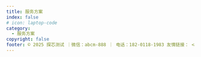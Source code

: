 ```yaml
---
title: 服务方案
index: false
# icon: laptop-code
category:
  - 服务方案
copyright: false
footer: © 2025 探芯测试 ｜微信：abcm-888 ｜ 电话：182-0118-1983 友情链接： <a href="https://www.ccf.org.cn/">中国计算机学会</a>｜ <a href="https://www.semi.ac.cn/">中国科学院半导体研究所</a>｜<a href="https://www.gitlink.org.cn/zone/OSchip">开源芯片社区</a> | Copyright © 2019-present HQSIM
---
```

 
